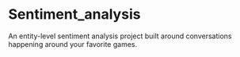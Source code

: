 # Sentiment_analysis
An entity-level sentiment analysis project built around conversations happening around your favorite games.
